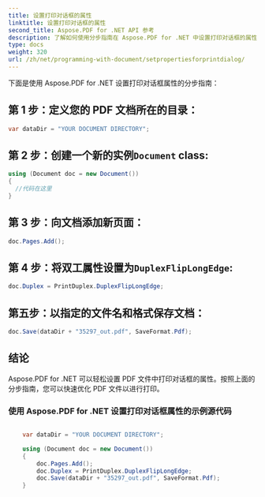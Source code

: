 ```yaml
---
title: 设置打印对话框的属性
linktitle: 设置打印对话框的属性
second_title: Aspose.PDF for .NET API 参考
description: 了解如何使用分步指南在 Aspose.PDF for .NET 中设置打印对话框的属性。
type: docs
weight: 320
url: /zh/net/programming-with-document/setpropertiesforprintdialog/
---
```

下面是使用 Aspose.PDF for .NET 设置打印对话框属性的分步指南：


## 第 1 步：定义您的 PDF 文档所在的目录：

```csharp
var dataDir = "YOUR DOCUMENT DIRECTORY";
```
   
## 第 2 步：创建一个新的实例`Document` class:

```csharp
using (Document doc = new Document())
{
  //代码在这里
}
```
   
## 第 3 步：向文档添加新页面：

```csharp
doc.Pages.Add();
```
   
## 第 4 步：将双工属性设置为`DuplexFlipLongEdge`:

```csharp
doc.Duplex = PrintDuplex.DuplexFlipLongEdge;
```
   
## 第五步：以指定的文件名和格式保存文档：

```csharp
doc.Save(dataDir + "35297_out.pdf", SaveFormat.Pdf);
```

## 结论

Aspose.PDF for .NET 可以轻松设置 PDF 文件中打印对话框的属性。按照上面的分步指南，您可以快速优化 PDF 文件以进行打印。

### 使用 Aspose.PDF for .NET 设置打印对话框属性的示例源代码

```csharp

	var dataDir = "YOUR DOCUMENT DIRECTORY";

	using (Document doc = new Document())
	{
		doc.Pages.Add();
		doc.Duplex = PrintDuplex.DuplexFlipLongEdge;
		doc.Save(dataDir + "35297_out.pdf", SaveFormat.Pdf);
	}

```
